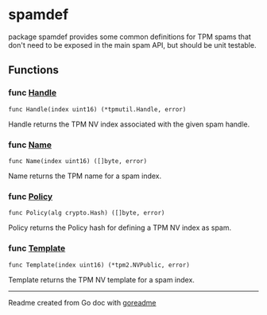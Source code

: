 # spamdef

package spamdef provides some common definitions for TPM spams that don't
need to be exposed in the main spam API, but should be unit testable.

## Functions

### func [Handle](/spamdef.go#L17)

`func Handle(index uint16) (*tpmutil.Handle, error)`

Handle returns the TPM NV index associated with the given spam handle.

### func [Name](/spamdef.go#L81)

`func Name(index uint16) ([]byte, error)`

Name returns the TPM name for a spam index.

### func [Policy](/spamdef.go#L74)

`func Policy(alg crypto.Hash) ([]byte, error)`

Policy returns the Policy hash for defining a TPM NV index as spam.

### func [Template](/spamdef.go#L26)

`func Template(index uint16) (*tpm2.NVPublic, error)`

Template returns the TPM NV template for a spam index.

---
Readme created from Go doc with [goreadme](https://github.com/posener/goreadme)
